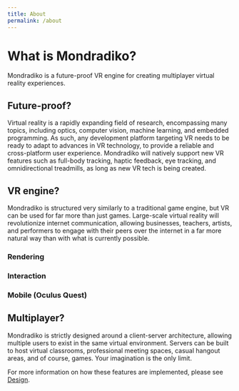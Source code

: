 ```yaml
---
title: About
permalink: /about
---
```


# What is Mondradiko?

Mondradiko is a future-proof VR engine for creating multiplayer virtual reality
experiences.

## Future-proof?
Virtual reality is a rapidly expanding field of research, encompassing many
topics, including optics, computer vision, machine learning, and embedded
programming. As such, any development platform targeting VR needs to be ready
to adapt to advances in VR technology, to provide a reliable and cross-platform
user experience. Mondradiko will natively support new VR features such as
full-body tracking, haptic feedback, eye tracking, and omnidirectional
treadmills, as long as new VR tech is being created.

## VR engine?
Mondradiko is structured very similarly to a traditional game engine, but VR
can be used for far more than just games. Large-scale virtual reality will
revolutionize internet communication, allowing businesses, teachers, artists,
and performers to engage with their peers over the internet in a far more
natural way than with what is currently possible.

### Rendering

### Interaction

### Mobile (Oculus Quest)

## Multiplayer?
Mondradiko is strictly designed around a client-server architecture, allowing
multiple users to exist in the same virtual environment. Servers can be built
to host virtual classrooms, professional meeting spaces, casual hangout areas,
and of course, games. Your imagination is the only limit.

For more information on how these features are implemented, please see
[Design](/mondradiko/design).
